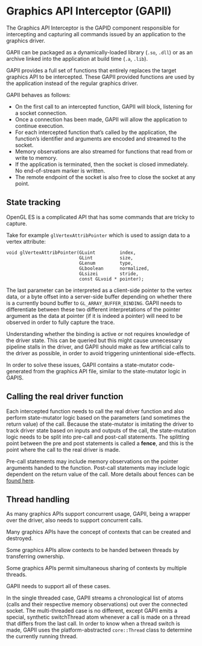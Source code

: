 # Graphics API Interceptor (GAPII)

The Graphics API Interceptor is the GAPID component responsible for intercepting and capturing all commands issued by an application to the graphics driver.

GAPII can be packaged as a dynamically-loaded library (`.so`, `.dll`) or as an archive linked into the application at build time (`.a`, `.lib`).

GAPII provides a full set of functions that entirely replaces the target graphics API to be intercepted. These GAPII provided functions are used by the application instead of the regular graphics driver.

GAPII behaves as follows:

* On the first call to an intercepted function, GAPII will block, listening for a socket connection.
* Once a connection has been made, GAPII will allow the application to continue execution.
* For each intercepted function that’s called by the application, the function’s identifier and arguments are encoded and streamed to the socket.
* Memory observations are also streamed for functions that read from or write to memory.
* If the application is terminated, then the socket is closed immediately. No end-of-stream marker is written.
* The remote endpoint of the socket is also free to close the socket at any point.

## State tracking

OpenGL ES is a complicated API that has some commands that are tricky to capture.

Take for example `glVertexAttribPointer` which is used to assign data to a vertex attribute:

```
void glVertexAttribPointer(GLuint         index,
                           GLint          size,
                           GLenum         type,
                           GLboolean      normalized,
                           GLsizei        stride,
                           const GLvoid * pointer);
```

The last parameter can be interpreted as a client-side pointer to the vertex data, or a byte offset into a server-side buffer depending on whether there is a currently bound buffer to `GL_ARRAY_BUFFER_BINDING`. GAPII needs to differentiate between these two different interpretations of the pointer argument as the data at pointer (if it is indeed a pointer) will need to be observed in order to fully capture the trace.

Understanding whether the binding is active or not requires knowledge of the driver state. This can be queried but this might cause unnecessary pipeline stalls in the driver, and GAPII should make as few artificial calls to the driver as possible, in order to avoid triggering unintentional side-effects.

In order to solve these issues, GAPII contains a state-mutator code-generated from the graphics API file, similar to the state-mutator logic in GAPIS.


## Calling the real driver function

Each intercepted function needs to call the real driver function and also perform state-mutator logic based on the parameters (and sometimes the return value) of the call. Because the state-mutator is imitating the driver to track driver state based on inputs and outputs of the call, the state-mutation logic needs to be split into pre-call and post-call statements. The splitting point between the pre and post statements is called a **fence**, and this is the point where the call to the real driver is made.

Pre-call statements may include memory observations on the pointer arguments handed to the function. Post-call statements may include logic dependent on the return value of the call. More details about fences can be [found here](../gapil/README.md#fence).


## Thread handling

As many graphics APIs support concurrent usage, GAPII, being a wrapper over the driver, also needs to support concurrent calls.

Many graphics APIs have the concept of contexts that can be created and destroyed.

Some graphics APIs allow contexts to be handed between threads by transferring ownership.

Some graphics APIs permit simultaneous sharing of contexts by multiple threads.

GAPII needs to support all of these cases.

In the single threaded case, GAPII streams a chronological list of atoms (calls and their respective memory observations) out over the connected socket. The multi-threaded case is no different, except GAPII emits a special, synthetic switchThread atom whenever a call is made on a thread that differs from the last call. In order to know when a thread switch is made, GAPII uses the platform-abstracted `core::Thread` class to determine the currently running thread.
